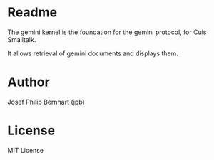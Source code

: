 # Readme

The gemini kernel is the foundation for the gemini protocol,
for Cuis Smalltalk.

It allows retrieval of gemini documents and displays them.

# Author
  Josef Philip Bernhart (jpb)

# License
  MIT License
